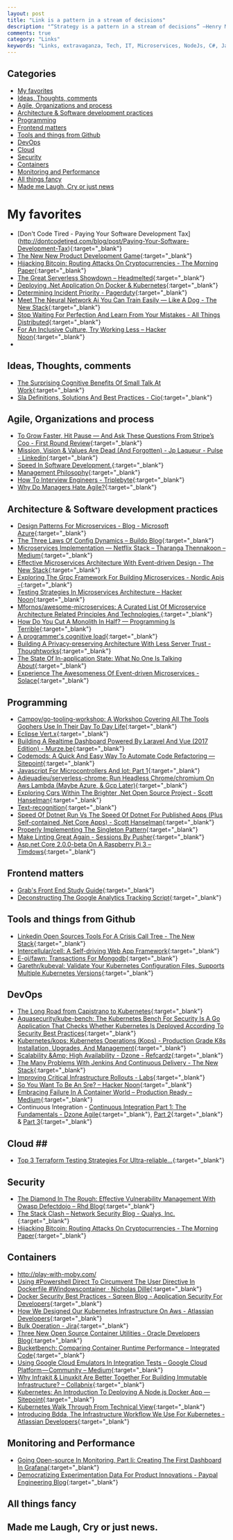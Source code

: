 ```yaml
---
layout: post
title: "Link is a pattern in a stream of decisions"
description: "“Strategy is a pattern in a stream of decisions” —Henry Mintzberg"
comments: true
category: "Links"
keywords: "Links, extravaganza, Tech, IT, Microservices, NodeJs, C#, Javascript, Solution architecture"
---
```


## Categories ##
* [My favorites](#favorites)
* [Ideas, Thoughts, comments](#ideas)
* [Agile, Organizations and process](#agile)
* [Architecture & Software development practices](#development)
* [Programming](#net)
* [Frontend matters](#web)
* [Tools and things from Github](#tools)
* [DevOps](#devops)
* [Cloud](#cloud)
* [Security](#security)
* [Containers](#containers)
* [Monitoring and Performance](#monitoring)
* [All things fancy](#buzz)
* [Made me Laugh, Cry or just news](#news)

# My favorites<a name="favorites"></a> #
* [Don't Code Tired - Paying Your Software Development Tax]
(http://dontcodetired.com/blog/post/Paying-Your-Software-Development-Tax){:target="_blank"}
* [The New New Product Development Game](https://hbr.org/1986/01/the-new-new-product-development-game#){:target="_blank"}
* [Hijacking Bitcoin: Routing Attacks On Cryptocurrencies - The Morning Paper](https://blog.acolyer.org/2017/06/27/hijacking-bitcoin-routing-attacks-on-cryptocurrencies/){:target="_blank"}
* [The Great Serverless Showdown – Headmelted](https://headmelted.com/serverless-showdown-4a771ca561d2){:target="_blank"}
* [Deploying .Net Application On Docker & Kubernetes](https://www.xenonstack.com/blog/deploying-net-application-on-docker-kubernetes){:target="_blank"}
* [Determining Incident Priority - Pagerduty](https://www.pagerduty.com/blog/determining-incident-priority/){:target="_blank"}
* [Meet The Neural Network Ai You Can Train Easily — Like A Dog - The New Stack](https://thenewstack.io/meet-neural-network-ai-can-train-easily-like-dog/){:target="_blank"}
* [Stop Waiting For Perfection And Learn From Your Mistakes - All Things Distributed](http://www.allthingsdistributed.com/2017/06/stop-waiting-for-perfection.html){:target="_blank"}
* [For An Inclusive Culture, Try Working Less – Hacker Noon](https://hackernoon.com/for-inclusive-culture-maybe-less-is-more-87b663662cea){:target="_blank"}
* 

## Ideas, Thoughts, comments <a name="ideas"></a> ##
* [The Surprising Cognitive Benefits Of Small Talk At Work](https://blog.trello.com/surprising-cognitive-benefits-of-small-talk-at-work){:target="_blank"}
* [Sla Definitions, Solutions And Best Practices - Cio](http://www.cio.com/article/2438284/outsourcing/outsourcing-sla-definitions-and-solutions.html){:target="_blank"}

## Agile, Organizations and process<a name="agile"></a> ##
* [To Grow Faster, Hit Pause — And Ask These Questions From Stripe’s Coo - First Round Review](http://firstround.com/review/to-grow-faster-hit-pause-and-ask-these-questions-from-stripes-coo/){:target="_blank"}
* [Mission, Vision & Values Are Dead (And Forgotten) - Jp Laqueur - Pulse - Linkedin](https://www.linkedin.com/pulse/mission-vision-values-dead-forgotten-jp-laqueur){:target="_blank"}
* [Speed In Software Development.](https://www.targetprocess.com/articles/speed-in-software-development/){:target="_blank"}
* [Management Philosophy](https://3002.ca/posts/management-philosophy/){:target="_blank"}
* [How To Interview Engineers - Triplebyte](http://blog.triplebyte.com/how-to-interview-engineers){:target="_blank"}
* [Why Do Managers Hate Agile?](https://www.forbes.com/sites/stevedenning/2015/01/26/why-do-managers-hate-agile/#7afba1943a57){:target="_blank"}

## Architecture & Software development practices <a name="development"></a> ##
* [Design Patterns For Microservices - Blog - Microsoft Azure](https://azure.microsoft.com/en-us/blog/design-patterns-for-microservices/){:target="_blank"}
* [The Three Laws Of Config Dynamics – Buildo Blog](https://blog.buildo.io/the-three-laws-of-config-dynamics-1e9724593aa9){:target="_blank"}
* [Microservices Implementation — Netflix Stack – Tharanga Thennakoon – Medium](https://medium.com/@tharanganilupul/microservices-implementation-netflix-stack-ba4f4a57a79f){:target="_blank"}
* [Effective Microservices Architecture With Event-driven Design - The New Stack](https://thenewstack.io/event-driven-design-will-drive-microservices-clarity/){:target="_blank"}
* [Exploring The Grpc Framework For Building Microservices - Nordic Apis -](http://nordicapis.com/exploring-the-grpc-framework-for-building-microservices/){:target="_blank"}
* [Testing Strategies In Microservices Architecture – Hacker Noon](https://hackernoon.com/testing-strategies-in-microservices-architecture-8e4584e9a2d7){:target="_blank"}
* [Mfornos/awesome-microservices: A Curated List Of Microservice Architecture Related Principles And Technologies.](https://github.com/mfornos/awesome-microservices){:target="_blank"}
* [How Do You Cut A Monolith In Half? — Programming Is Terrible](http://programmingisterrible.com/post/162346490883/how-do-you-cut-a-monolith-in-half){:target="_blank"}
* [A programmer's cognitive load](https://www.stitcher.io/blog/a-programmers-cognitive-load){:target="_blank"}
* [Building A Privacy-preserving Architecture With Less Server Trust - Thoughtworks](https://www.thoughtworks.com/insights/blog/building-privacy-preserving-architecture-less-server-trust){:target="_blank"}
* [The State Of In-application State: What No One Is Talking About](https://medium.com/@SeanWalshEsq/the-state-of-in-application-state-what-no-one-is-talking-about-c30392033b08){:target="_blank"}
* [Experience The Awesomeness Of Event-driven Microservices - Solace](https://solace.com/blog/products-tech/experience-awesomeness-event-driven-microservices){:target="_blank"}

## Programming <a name="net"></a> ##
* [Campoy/go-tooling-workshop: A Workshop Covering All The Tools Gophers Use In Their Day To Day Life](https://github.com/campoy/go-tooling-workshop#README){:target="_blank"}
* [Eclipse Vert.x](http://vertx.io/){:target="_blank"}
* [Building A Realtime Dashboard Powered By Laravel And Vue (2017 Edition) - Murze.be](https://murze.be/2017/06/building-realtime-dashboard-powered-laravel-vue-2017-edition/){:target="_blank"}
* [Codemods: A Quick And Easy Way To Automate Code Refactoring — Sitepoint](https://www.sitepoint.com/getting-started-with-codemods/){:target="_blank"}
* [Javascript For Microcontrollers And Iot: Part 1](https://auth0.com/blog/javascript-for-microcontrollers-and-iot-part-1/){:target="_blank"}
* [Adieuadieu/serverless-chrome: Run Headless Chrome/chromium On Aws Lambda (Maybe Azure, & Gcp Later)](https://github.com/adieuadieu/serverless-chrome){:target="_blank"}
* [Exploring Cqrs Within The Brighter .Net Open Source Project - Scott Hanselman](https://www.hanselman.com/blog/ExploringCQRSWithinTheBrighterNETOpenSourceProject.aspx){:target="_blank"}
* [Text-recognition](https://rkrupinski.github.io/text-recognition/){:target="_blank"}
* [Speed Of Dotnet Run Vs The Speed Of Dotnet For Published Apps (Plus Self-contained .Net Core Apps) - Scott Hanselman](https://www.hanselman.com/blog/SpeedOfDotnetRunVsTheSpeedOfDotnetForPublishedAppsPlusSelfcontainedNETCoreApps.aspx){:target="_blank"}
* [Properly Implementing The Singleton Pattern](https://dotnettips.wordpress.com/2017/06/26/properly-implementing-the-singleton-pattern/){:target="_blank"}
* [Make Linting Great Again - Sessions By Pusher](https://pusher.com/sessions/meetup/viennajs/make-linting-great-again){:target="_blank"}
* [Asp.net Core 2.0.0-beta On A Raspberry Pi 3 – Timdows](https://timdows.com/projects/asp-net-core-2-0-0-beta-on-a-raspberry-pi-3/){:target="_blank"}

## Frontend matters <a name="web"></a> ##
* [Grab's Front End Study Guide](http://engineering.grab.com/grabs-front-end-study-guide){:target="_blank"}
* [Deconstructing The Google Analytics Tracking Script](https://billfranklin.svbtle.com/deconstructing-the-ga-script){:target="_blank"}

## Tools and things from Github <a name="tools"></a> ##
* [Linkedin Open Sources Tools For A Crisis Call Tree - The New Stack](https://thenewstack.io/linkedin-open-sources-tools-crisis-call-tree/){:target="_blank"}
* [Intercellular/cell: A Self-driving Web App Framework](https://github.com/intercellular/cell){:target="_blank"}
* [E-oj/fawn: Transactions For Mongodb](https://github.com/e-oj/Fawn){:target="_blank"}
* [Garethr/kubeval: Validate Your Kubernetes Configuration Files, Supports Multiple Kubernetes Versions](https://github.com/garethr/kubeval){:target="_blank"}

## DevOps<a name="devops"></a> ##
* [The Long Road from Capistrano to Kubernetes](https://phraseapp.s3-eu-west-1.amazonaws.com/cap-to-kube.pdf){:target="_blank"}
* [Aquasecurity/kube-bench: The Kubernetes Bench For Security Is A Go Application That Checks Whether Kubernetes Is Deployed According To Security Best Practices](https://github.com/aquasecurity/kube-bench){:target="_blank"}
* [Kubernetes/kops: Kubernetes Operations (Kops) - Production Grade K8s Installation, Upgrades, And Management](https://github.com/kubernetes/kops){:target="_blank"}
* [Scalability &Amp; High Availability - Dzone - Refcardz](https://dzone.com/refcardz/scalability){:target="_blank"}
* [The Many Problems With Jenkins And Continuous Delivery - The New Stack](https://thenewstack.io/many-problems-jenkins-continuous-delivery/){:target="_blank"}
* [Improving Critical Infrastructure Rollouts - Labs](https://labs.spotify.com/2017/06/22/improving-critical-infrastructure-rollouts/){:target="_blank"}
* [So You Want To Be An Sre? – Hacker Noon](https://hackernoon.com/so-you-want-to-be-an-sre-34e832357a8c){:target="_blank"}
* [Embracing Failure In A Container World – Production Ready – Medium](https://medium.com/production-ready/embracing-failure-in-a-container-world-217a3cc414c1){:target="_blank"}
* Continuous Integration - [Continuous Integration Part 1: The Fundamentals - Dzone Agile](https://dzone.com/articles/continuous-integration-part-1-the-fundamentals){:target="_blank"}, [Part 2](https://dzone.com/articles/continuous-integration-part-2-ci-server-amp-toolki){:target="_blank"} & [Part 3](https://dzone.com/articles/continuous-integration-part-3-best-practices){:target="_blank"}

## Cloud <a name="cloud"></a>##
* [Top 3 Terraform Testing Strategies For Ultra-reliable…](https://www.contino.io/insights/top-3-terraform-testing-strategies-for-ultra-reliable-infrastructure-as-code){:target="_blank"}

## Security<a name="security"></a> ##
* [The Diamond In The Rough: Effective Vulnerability Management With Owasp Defectdojo – Rhd Blog](https://developers.redhat.com/blog/2017/06/23/the-diamond-in-the-rough-effective-vulnerability-management-with-owasp-defectdojo/){:target="_blank"}
* [The Stack Clash – Network Security Blog - Qualys, Inc.](https://blog.qualys.com/securitylabs/2017/06/19/the-stack-clash){:target="_blank"}
* [Hijacking Bitcoin: Routing Attacks On Cryptocurrencies - The Morning Paper](https://blog.acolyer.org/2017/06/27/hijacking-bitcoin-routing-attacks-on-cryptocurrencies/){:target="_blank"}

## Containers <a name="containers"></a> ##
* http://play-with-moby.com/
* [Using #Powershell Direct To Circumvent The User Directive In Dockerfile #Windowscontainer · Nicholas Dille](http://dille.name/blog/2017/07/02/using-powershell-direct-to-circumvent-the-user-directive-in-dockerfile/){:target="_blank"}
* [Docker Security Best Practices - Sqreen Blog - Application Security For Developers](https://blog.sqreen.io/docker-security/){:target="_blank"}
* [How We Designed Our Kubernetes Infrastructure On Aws - Atlassian Developers](https://developer.atlassian.com/blog/2017/07/kubernetes-infra-on-aws/){:target="_blank"}
* [Bulk Operation - Jira](https://monosupport.atlassian.net/secure/views/bulkedit/BulkOperationProgress.jspa?taskId=10000&errorActionOutput=&Refresh=Refresh&atl_token=BCYM-ETEY-Y28V-HLIZ%7Cf29b4ae46d00041d79565675583d200f9a0cde0d%7Clin){:target="_blank"}
* [Three New Open Source Container Utilities - Oracle Developers Blog](https://blogs.oracle.com/developers/three-new-open-source-container-utilities){:target="_blank"}
* [Bucketbench: Comparing Container Runtime Performance – Integrated Code](https://integratedcode.us/2017/06/29/bucketbench-comparing-container-runtime-performance/){:target="_blank"}
* [Using Google Cloud Emulators In Integration Tests – Google Cloud Platform — Community – Medium](https://medium.com/google-cloud/using-google-cloud-emulators-for-integration-tests-7812890ebe0d){:target="_blank"}
* [Why Infrakit & Linuxkit Are Better Together For Building Immutable Infrastructure? – Collabnix](http://collabnix.com/when-infrakit-meet-linuxkit-for-the-first-time/){:target="_blank"}
* [Kubernetes: An Introduction To Deploying A Node.js Docker App — Sitepoint](https://www.sitepoint.com/kubernetes-deploy-node-js-docker-app/){:target="_blank"}
* [Kubernetes Walk Through From Technical View](https://www.slideshare.net/resouer/kubernetes-walk-through-zhanglei){:target="_blank"}
* [Introducing Bdda, The Infrastructure Workflow We Use For Kubernetes - Atlassian Developers](https://developer.atlassian.com/blog/2017/07/kubernetes-workflow/){:target="_blank"}

## Monitoring and Performance <a name="monitoring"></a> ##
* [Going Open-source In Monitoring, Part Ii: Creating The First Dashboard In Grafana](https://medium.com/@SergeyNuzhdin/going-open-source-in-monitoring-part-ii-creating-the-first-dashboard-in-grafana-ada59a4ced2e?__s=6izvcszagfpuqzzmdi2h){:target="_blank"}
* [Democratizing Experimentation Data For Product Innovations - Paypal Engineering Blog](https://www.paypal-engineering.com/2017/06/29/democratizing-experimentation-data-for-product-innovations/){:target="_blank"}

## All things fancy <a name="buzz"></a> ##

## Made me Laugh, Cry or just news. <a name="news"></a> ##
